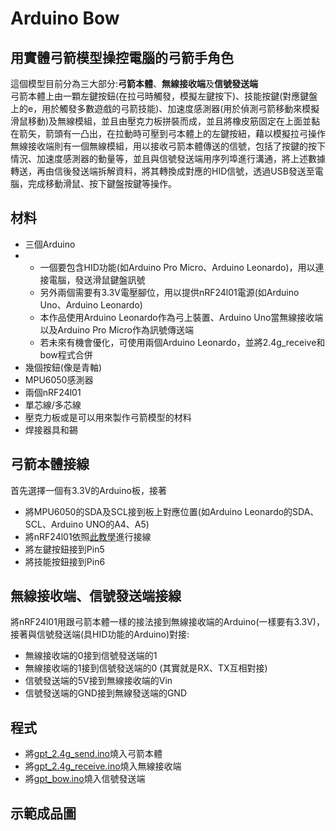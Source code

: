 # Arduino Bow
用實體弓箭模型操控電腦的弓箭手角色
---
這個模型目前分為三大部分:**弓箭本體**、**無線接收端**及**信號發送端** <br>
弓箭本體上由一顆左鍵按鈕(在拉弓時觸發，模擬左鍵按下)、技能按鍵(對應鍵盤上的e，用於觸發多數遊戲的弓箭技能)、加速度感測器(用於偵測弓箭移動來模擬滑鼠移動)及無線模組，並且由壓克力板拼裝而成，並且將橡皮筋固定在上面並黏在箭矢，箭頭有一凸出，在拉動時可壓到弓本體上的左鍵按紐，藉以模擬拉弓操作 <br>
無線接收端則有一個無線模組，用以接收弓箭本體傳送的信號，包括了按鍵的按下情況、加速度感測器的動量等，並且與信號發送端用序列埠進行溝通，將上述數據轉送，再由信後發送端拆解資料，將其轉換成對應的HID信號，透過USB發送至電腦，完成移動滑鼠、按下鍵盤按鍵等操作。
## 材料
- 三個Arduino
- - 一個要包含HID功能(如Arduino Pro Micro、Arduino Leonardo)，用以連接電腦，發送滑鼠鍵盤訊號
  - 另外兩個需要有3.3V電壓腳位，用以提供nRF24l01電源(如Arduino Uno、Arduino Leonardo)
  - 本作品使用Arduino Leonardo作為弓上裝置、Arduino Uno當無線接收端以及Arduino Pro Micro作為訊號傳送端
  - 若未來有機會優化，可使用兩個Arduino Leonardo，並將2.4g_receive和bow程式合併
- 幾個按鈕(像是青軸)
- MPU6050感測器
- 兩個nRF24l01
- 單芯線/多芯線
- 壓克力板或是可以用來製作弓箭模型的材料
- 焊接器具和錫

## 弓箭本體接線
首先選擇一個有3.3V的Arduino板，接著
- 將MPU6050的SDA及SCL接到板上對應位置(如Arduino Leonardo的SDA、SCL、Arduino UNO的A4、A5)
- 將nRF24l01依照[此教學](https://swf.com.tw/?p=1044)進行接線
- 將左鍵按鈕接到Pin5
- 將技能按鈕接到Pin6

## 無線接收端、信號發送端接線
將nRF24l01用跟弓箭本體一樣的接法接到無線接收端的Arduino(一樣要有3.3V)，接著與信號發送端(具HID功能的Arduino)對接:
- 無線接收端的0接到信號發送端的1
- 無線接收端的1接到信號發送端的0 (其實就是RX、TX互相對接)
- 信號發送端的5V接到無線接收端的Vin
- 信號發送端的GND接到無線發送端的GND

## 程式
- 將[gpt_2.4g_send.ino](https://github.com/samuelhsieh0829/Arduino_Bow/blob/main/gpt_2.4g_send.ino)燒入弓箭本體
- 將[gpt_2.4g_receive.ino](https://github.com/samuelhsieh0829/Arduino_Bow/blob/main/gpt_2.4g_receive.ino)燒入無線接收端
- 將[gpt_bow.ino](https://github.com/samuelhsieh0829/Arduino_Bow/blob/main/gpt_bow.ino)燒入信號發送端

## 示範成品圖
